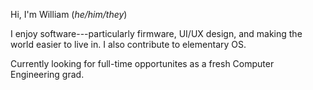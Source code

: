 Hi, I'm William (_he/him/they_)

I enjoy software---particularly firmware, UI/UX design, and making the world easier to live in. I also contribute to elementary OS.

Currently looking for full-time opportunites as a fresh Computer Engineering grad.
